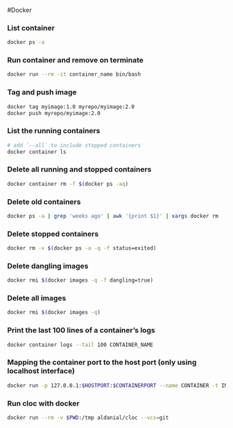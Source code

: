 #Docker
### List container
``` bash
docker ps -a
```
### Run container and remove on terminate
``` bash
docker run --rm -it container_name bin/bash
```
### Tag and push image
``` bash
docker tag myimage:1.0 myrepo/myimage:2.0
docker push myrepo/myimage:2.0
```
### List the running containers
``` bash
# add `--all` to include stopped containers
docker container ls
```
### Delete all running and stopped containers
``` bash
docker container rm -f $(docker ps -aq)
```
### Delete old containers
``` bash
docker ps -a | grep 'weeks ago' | awk '{print $1}' | xargs docker rm
```
### Delete stopped containers
``` bash
docker rm -v $(docker ps -a -q -f status=exited)
```
### Delete dangling images
``` bash
docker rmi $(docker images -q -f dangling=true)
```
### Delete all images
``` bash
docker rmi $(docker images -q)
```
### Print the last 100 lines of a container’s logs
``` bash
docker container logs --tail 100 CONTAINER_NAME
```
### Mapping the container port to the host port (only using localhost interface)
``` bash
docker run -p 127.0.0.1:$HOSTPORT:$CONTAINERPORT --name CONTAINER -t IMAGE
```
### Run cloc with docker
``` bash
docker run --rm -v $PWD:/tmp aldanial/cloc --vcs=git
```